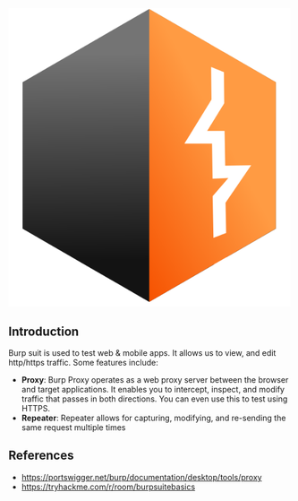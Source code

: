 ![](Pasted%20image%2020241121153341.png)
## Introduction

Burp suit is used to test web & mobile apps. It allows us to view, and edit http/https traffic.
Some features include:

- **Proxy**: Burp Proxy operates as a web proxy server between the browser and target applications. It enables you to intercept, inspect, and modify traffic that passes in both directions. You can even use this to test using HTTPS. 
- **Repeater**: Repeater allows for capturing, modifying, and re-sending the same request multiple times

## References

- https://portswigger.net/burp/documentation/desktop/tools/proxy
- https://tryhackme.com/r/room/burpsuitebasics